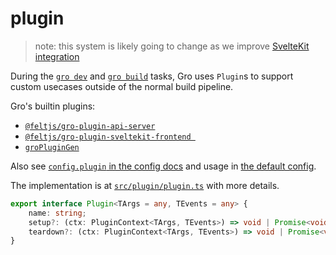 # plugin

> note: this system is likely going to change as we improve
> [SvelteKit integration](/src/docs/sveltekit.md)

During the [`gro dev`](dev.md) and [`gro build`](build.md) tasks,
Gro uses `Plugin`s to support custom usecases outside of the normal build pipeline.

Gro's builtin plugins:

- [`@feltjs/gro-plugin-api-server`](../plugin/gro-plugin-api-server.ts)
- [`@feltjs/gro-plugin-sveltekit-frontend `](../plugin/gro-plugin-sveltekit-frontend.ts)
- [`groPluginGen`](../plugin/groPluginGen.ts)

Also see [`config.plugin` in the config docs](config.md#plugin)
and usage in [the default config](../config/gro.config.default.ts).

The implementation is at [`src/plugin/plugin.ts`](../plugin/plugin.ts) with more details.

```ts
export interface Plugin<TArgs = any, TEvents = any> {
	name: string;
	setup?: (ctx: PluginContext<TArgs, TEvents>) => void | Promise<void>;
	teardown?: (ctx: PluginContext<TArgs, TEvents>) => void | Promise<void>;
}
```
